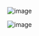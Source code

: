 
![image](https://github.com/user-attachments/assets/d53b5da4-bdb3-4602-942e-5840fa525ed7)


![image](https://github.com/user-attachments/assets/5b2b6800-0da0-4870-9ee4-865d84fd979d)
